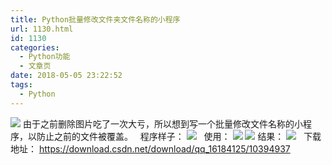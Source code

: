 ```yaml
---
title: Python批量修改文件夹文件名称的小程序
url: 1130.html
id: 1130
categories:
  - Python功能
  - 文章页
date: 2018-05-05 23:22:52
tags:
  - Python
---
```


![](http://47.100.4.8/wp-content/uploads/2018/05/图片193.png) 由于之前删除图片吃了一次大亏，所以想到写一个批量修改文件名称的小程序，以防止之前的文件被覆盖。   程序样子： ![](http://47.100.4.8/wp-content/uploads/2018/05/QQ图片20180505232035.png)   使用： ![](http://47.100.4.8/wp-content/uploads/2018/05/QQ图片20180505232209.png) ![](http://47.100.4.8/wp-content/uploads/2018/05/QQ图片20180505232229.png) 结果： ![](http://47.100.4.8/wp-content/uploads/2018/05/QQ图片20180505232333.png)   下载地址： https://download.csdn.net/download/qq_16184125/10394937